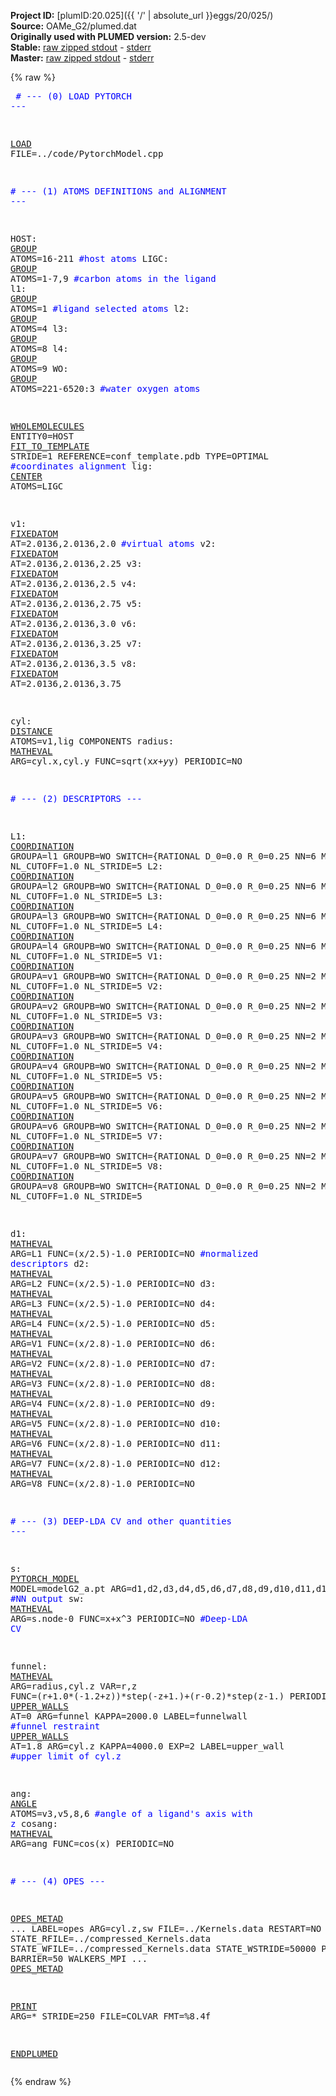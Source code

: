 **Project ID:** [plumID:20.025]({{ '/' | absolute_url }}eggs/20/025/)  
**Source:** OAMe_G2/plumed.dat  
**Originally used with PLUMED version:** 2.5-dev  
**Stable:** [raw zipped stdout](plumed.dat.plumed.stdout.txt.zip) - [stderr](plumed.dat.plumed.stderr)  
**Master:** [raw zipped stdout](plumed.dat.plumed_master.stdout.txt.zip) - [stderr](plumed.dat.plumed_master.stderr)  

{% raw %}<pre>
<span style="color:blue"># --- (0) LOAD PYTORCH ---</span>

<a href="https://plumed.github.io/doc-master/user-doc/html/_l_o_a_d.html">LOAD</a> FILE=../code/PytorchModel.cpp

<span style="color:blue"># --- (1) ATOMS DEFINITIONS and ALIGNMENT ---</span>

HOST: <a href="https://plumed.github.io/doc-master/user-doc/html/_g_r_o_u_p.html">GROUP</a> ATOMS=16-211      <span style="color:blue">#host atoms</span>
LIGC: <a href="https://plumed.github.io/doc-master/user-doc/html/_g_r_o_u_p.html">GROUP</a> ATOMS=1-7,9  <span style="color:blue">#carbon atoms in the ligand</span>
l1: <a href="https://plumed.github.io/doc-master/user-doc/html/_g_r_o_u_p.html">GROUP</a> ATOMS=1             <span style="color:blue">#ligand selected atoms</span>
l2: <a href="https://plumed.github.io/doc-master/user-doc/html/_g_r_o_u_p.html">GROUP</a> ATOMS=4
l3: <a href="https://plumed.github.io/doc-master/user-doc/html/_g_r_o_u_p.html">GROUP</a> ATOMS=8
l4: <a href="https://plumed.github.io/doc-master/user-doc/html/_g_r_o_u_p.html">GROUP</a> ATOMS=9
WO: <a href="https://plumed.github.io/doc-master/user-doc/html/_g_r_o_u_p.html">GROUP</a> ATOMS=221-6520:3    <span style="color:blue">#water oxygen atoms</span>

<a href="https://plumed.github.io/doc-master/user-doc/html/_w_h_o_l_e_m_o_l_e_c_u_l_e_s.html">WHOLEMOLECULES</a> ENTITY0=HOST
<a href="https://plumed.github.io/doc-master/user-doc/html/_f_i_t__t_o__t_e_m_p_l_a_t_e.html">FIT_TO_TEMPLATE</a> STRIDE=1 REFERENCE=conf_template.pdb TYPE=OPTIMAL <span style="color:blue">#coordinates alignment</span>
lig: <a href="https://plumed.github.io/doc-master/user-doc/html/_c_e_n_t_e_r.html">CENTER</a> ATOMS=LIGC

v1: <a href="https://plumed.github.io/doc-master/user-doc/html/_f_i_x_e_d_a_t_o_m.html">FIXEDATOM</a> AT=2.0136,2.0136,2.0   <span style="color:blue">#virtual atoms</span>
v2: <a href="https://plumed.github.io/doc-master/user-doc/html/_f_i_x_e_d_a_t_o_m.html">FIXEDATOM</a> AT=2.0136,2.0136,2.25
v3: <a href="https://plumed.github.io/doc-master/user-doc/html/_f_i_x_e_d_a_t_o_m.html">FIXEDATOM</a> AT=2.0136,2.0136,2.5
v4: <a href="https://plumed.github.io/doc-master/user-doc/html/_f_i_x_e_d_a_t_o_m.html">FIXEDATOM</a> AT=2.0136,2.0136,2.75
v5: <a href="https://plumed.github.io/doc-master/user-doc/html/_f_i_x_e_d_a_t_o_m.html">FIXEDATOM</a> AT=2.0136,2.0136,3.0
v6: <a href="https://plumed.github.io/doc-master/user-doc/html/_f_i_x_e_d_a_t_o_m.html">FIXEDATOM</a> AT=2.0136,2.0136,3.25
v7: <a href="https://plumed.github.io/doc-master/user-doc/html/_f_i_x_e_d_a_t_o_m.html">FIXEDATOM</a> AT=2.0136,2.0136,3.5
v8: <a href="https://plumed.github.io/doc-master/user-doc/html/_f_i_x_e_d_a_t_o_m.html">FIXEDATOM</a> AT=2.0136,2.0136,3.75

cyl: <a href="https://plumed.github.io/doc-master/user-doc/html/_d_i_s_t_a_n_c_e.html">DISTANCE</a> ATOMS=v1,lig COMPONENTS
radius: <a href="https://plumed.github.io/doc-master/user-doc/html/_m_a_t_h_e_v_a_l.html">MATHEVAL</a> ARG=cyl.x,cyl.y FUNC=sqrt(x*x+y*y) PERIODIC=NO

<span style="color:blue"># --- (2) DESCRIPTORS ---</span>

L1: <a href="https://plumed.github.io/doc-master/user-doc/html/_c_o_o_r_d_i_n_a_t_i_o_n.html">COORDINATION</a> GROUPA=l1 GROUPB=WO SWITCH={RATIONAL D_0=0.0 R_0=0.25 NN=6 MM=10} NLIST NL_CUTOFF=1.0 NL_STRIDE=5
L2: <a href="https://plumed.github.io/doc-master/user-doc/html/_c_o_o_r_d_i_n_a_t_i_o_n.html">COORDINATION</a> GROUPA=l2 GROUPB=WO SWITCH={RATIONAL D_0=0.0 R_0=0.25 NN=6 MM=10} NLIST NL_CUTOFF=1.0 NL_STRIDE=5
L3: <a href="https://plumed.github.io/doc-master/user-doc/html/_c_o_o_r_d_i_n_a_t_i_o_n.html">COORDINATION</a> GROUPA=l3 GROUPB=WO SWITCH={RATIONAL D_0=0.0 R_0=0.25 NN=6 MM=10} NLIST NL_CUTOFF=1.0 NL_STRIDE=5
L4: <a href="https://plumed.github.io/doc-master/user-doc/html/_c_o_o_r_d_i_n_a_t_i_o_n.html">COORDINATION</a> GROUPA=l4 GROUPB=WO SWITCH={RATIONAL D_0=0.0 R_0=0.25 NN=6 MM=10} NLIST NL_CUTOFF=1.0 NL_STRIDE=5
V1: <a href="https://plumed.github.io/doc-master/user-doc/html/_c_o_o_r_d_i_n_a_t_i_o_n.html">COORDINATION</a> GROUPA=v1 GROUPB=WO SWITCH={RATIONAL D_0=0.0 R_0=0.25 NN=2 MM=6} NLIST NL_CUTOFF=1.0 NL_STRIDE=5
V2: <a href="https://plumed.github.io/doc-master/user-doc/html/_c_o_o_r_d_i_n_a_t_i_o_n.html">COORDINATION</a> GROUPA=v2 GROUPB=WO SWITCH={RATIONAL D_0=0.0 R_0=0.25 NN=2 MM=6} NLIST NL_CUTOFF=1.0 NL_STRIDE=5
V3: <a href="https://plumed.github.io/doc-master/user-doc/html/_c_o_o_r_d_i_n_a_t_i_o_n.html">COORDINATION</a> GROUPA=v3 GROUPB=WO SWITCH={RATIONAL D_0=0.0 R_0=0.25 NN=2 MM=6} NLIST NL_CUTOFF=1.0 NL_STRIDE=5
V4: <a href="https://plumed.github.io/doc-master/user-doc/html/_c_o_o_r_d_i_n_a_t_i_o_n.html">COORDINATION</a> GROUPA=v4 GROUPB=WO SWITCH={RATIONAL D_0=0.0 R_0=0.25 NN=2 MM=6} NLIST NL_CUTOFF=1.0 NL_STRIDE=5
V5: <a href="https://plumed.github.io/doc-master/user-doc/html/_c_o_o_r_d_i_n_a_t_i_o_n.html">COORDINATION</a> GROUPA=v5 GROUPB=WO SWITCH={RATIONAL D_0=0.0 R_0=0.25 NN=2 MM=6} NLIST NL_CUTOFF=1.0 NL_STRIDE=5
V6: <a href="https://plumed.github.io/doc-master/user-doc/html/_c_o_o_r_d_i_n_a_t_i_o_n.html">COORDINATION</a> GROUPA=v6 GROUPB=WO SWITCH={RATIONAL D_0=0.0 R_0=0.25 NN=2 MM=6} NLIST NL_CUTOFF=1.0 NL_STRIDE=5
V7: <a href="https://plumed.github.io/doc-master/user-doc/html/_c_o_o_r_d_i_n_a_t_i_o_n.html">COORDINATION</a> GROUPA=v7 GROUPB=WO SWITCH={RATIONAL D_0=0.0 R_0=0.25 NN=2 MM=6} NLIST NL_CUTOFF=1.0 NL_STRIDE=5
V8: <a href="https://plumed.github.io/doc-master/user-doc/html/_c_o_o_r_d_i_n_a_t_i_o_n.html">COORDINATION</a> GROUPA=v8 GROUPB=WO SWITCH={RATIONAL D_0=0.0 R_0=0.25 NN=2 MM=6} NLIST NL_CUTOFF=1.0 NL_STRIDE=5

d1: <a href="https://plumed.github.io/doc-master/user-doc/html/_m_a_t_h_e_v_a_l.html">MATHEVAL</a> ARG=L1 FUNC=(x/2.5)-1.0 PERIODIC=NO  <span style="color:blue">#normalized descriptors</span>
d2: <a href="https://plumed.github.io/doc-master/user-doc/html/_m_a_t_h_e_v_a_l.html">MATHEVAL</a> ARG=L2 FUNC=(x/2.5)-1.0 PERIODIC=NO
d3: <a href="https://plumed.github.io/doc-master/user-doc/html/_m_a_t_h_e_v_a_l.html">MATHEVAL</a> ARG=L3 FUNC=(x/2.5)-1.0 PERIODIC=NO
d4: <a href="https://plumed.github.io/doc-master/user-doc/html/_m_a_t_h_e_v_a_l.html">MATHEVAL</a> ARG=L4 FUNC=(x/2.5)-1.0 PERIODIC=NO
d5: <a href="https://plumed.github.io/doc-master/user-doc/html/_m_a_t_h_e_v_a_l.html">MATHEVAL</a> ARG=V1 FUNC=(x/2.8)-1.0 PERIODIC=NO
d6: <a href="https://plumed.github.io/doc-master/user-doc/html/_m_a_t_h_e_v_a_l.html">MATHEVAL</a> ARG=V2 FUNC=(x/2.8)-1.0 PERIODIC=NO
d7: <a href="https://plumed.github.io/doc-master/user-doc/html/_m_a_t_h_e_v_a_l.html">MATHEVAL</a> ARG=V3 FUNC=(x/2.8)-1.0 PERIODIC=NO
d8: <a href="https://plumed.github.io/doc-master/user-doc/html/_m_a_t_h_e_v_a_l.html">MATHEVAL</a> ARG=V4 FUNC=(x/2.8)-1.0 PERIODIC=NO
d9: <a href="https://plumed.github.io/doc-master/user-doc/html/_m_a_t_h_e_v_a_l.html">MATHEVAL</a> ARG=V5 FUNC=(x/2.8)-1.0 PERIODIC=NO
d10: <a href="https://plumed.github.io/doc-master/user-doc/html/_m_a_t_h_e_v_a_l.html">MATHEVAL</a> ARG=V6 FUNC=(x/2.8)-1.0 PERIODIC=NO
d11: <a href="https://plumed.github.io/doc-master/user-doc/html/_m_a_t_h_e_v_a_l.html">MATHEVAL</a> ARG=V7 FUNC=(x/2.8)-1.0 PERIODIC=NO
d12: <a href="https://plumed.github.io/doc-master/user-doc/html/_m_a_t_h_e_v_a_l.html">MATHEVAL</a> ARG=V8 FUNC=(x/2.8)-1.0 PERIODIC=NO

<span style="color:blue"># --- (3) DEEP-LDA CV and other quantities ---</span>

s: <a href="https://plumed.github.io/doc-master/user-doc/html/_p_y_t_o_r_c_h__m_o_d_e_l.html">PYTORCH_MODEL</a> MODEL=modelG2_a.pt ARG=d1,d2,d3,d4,d5,d6,d7,d8,d9,d10,d11,d12  <span style="color:blue">#NN output</span>
sw: <a href="https://plumed.github.io/doc-master/user-doc/html/_m_a_t_h_e_v_a_l.html">MATHEVAL</a> ARG=s.node-0 FUNC=x+x^3 PERIODIC=NO   <span style="color:blue">#Deep-LDA CV</span>

funnel: <a href="https://plumed.github.io/doc-master/user-doc/html/_m_a_t_h_e_v_a_l.html">MATHEVAL</a> ARG=radius,cyl.z VAR=r,z FUNC=(r+1.0*(-1.2+z))*step(-z+1.)+(r-0.2)*step(z-1.) PERIODIC=NO
<a href="https://plumed.github.io/doc-master/user-doc/html/_u_p_p_e_r__w_a_l_l_s.html">UPPER_WALLS</a> AT=0 ARG=funnel KAPPA=2000.0 LABEL=funnelwall  <span style="color:blue">#funnel restraint</span>
<a href="https://plumed.github.io/doc-master/user-doc/html/_u_p_p_e_r__w_a_l_l_s.html">UPPER_WALLS</a> AT=1.8 ARG=cyl.z KAPPA=4000.0 EXP=2 LABEL=upper_wall  <span style="color:blue">#upper limit of cyl.z</span>

ang: <a href="https://plumed.github.io/doc-master/user-doc/html/_a_n_g_l_e.html">ANGLE</a> ATOMS=v3,v5,8,6   <span style="color:blue">#angle of a ligand's axis with z</span>
cosang: <a href="https://plumed.github.io/doc-master/user-doc/html/_m_a_t_h_e_v_a_l.html">MATHEVAL</a> ARG=ang FUNC=cos(x) PERIODIC=NO

<span style="color:blue"># --- (4) OPES  ---</span>

<a href="https://plumed.github.io/doc-master/user-doc/html/_o_p_e_s__m_e_t_a_d.html">OPES_METAD</a> ...
   LABEL=opes
   ARG=cyl.z,sw
   FILE=../Kernels.data
   RESTART=NO
   STATE_RFILE=../compressed_Kernels.data
   STATE_WFILE=../compressed_Kernels.data
   STATE_WSTRIDE=50000
   PACE=500
   BARRIER=50
   WALKERS_MPI
... <a href="https://plumed.github.io/doc-master/user-doc/html/_o_p_e_s__m_e_t_a_d.html">OPES_METAD</a>

<a href="https://plumed.github.io/doc-master/user-doc/html/_p_r_i_n_t.html">PRINT</a> ARG=* STRIDE=250 FILE=COLVAR FMT=%8.4f

<a href="https://plumed.github.io/doc-master/user-doc/html/_e_n_d_p_l_u_m_e_d.html">ENDPLUMED</a>
</pre>{% endraw %}
